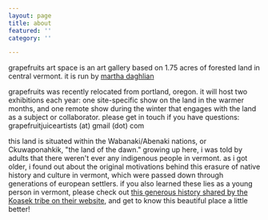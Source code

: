 ```yaml
---
layout: page
title: about
featured: ''
category: ''

---
```

grapefruits art space is an art gallery based on 1.75 acres of forested land in central vermont. it is run by [martha daghlian ](www.marthadaghlian.com)

grapefruits was recently relocated from portland, oregon. it will host two exhibitions each year: one site-specific show on the land in the warmer months, and one remote show during the winter that engages with the land as a subject or collaborator. please get in touch if you have questions: grapefruitjuiceartists (at) gmail (dot) com

this land is situated within the Wabanaki/Abenaki nations, or Ckuwaponahkik, "the land of the dawn." growing up here, i was told by adults that there weren't ever any indigenous people in vermont. as i got older, i found out about the original motivations behind this erasure of native history and culture in vermont, which were passed down through generations of european settlers. if you also learned these lies as a young person in vermont, please check out [this generous history shared by the Koasek tribe on their website](https://koasekabenakination.com/our-history/), and get to know this beautiful place a little better!